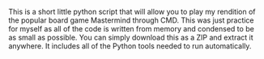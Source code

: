 This is a short little python script that will allow you to play my rendition of the popular board game Mastermind through CMD. This was just practice for myself as all of the code is written from memory and condensed to be as small as possible.
You can simply download this as a ZIP and extract it anywhere. It includes all of the Python tools needed to run automatically.
